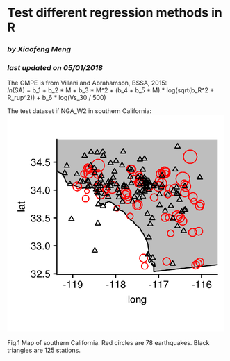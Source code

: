 # **Test different regression methods in R**
### _by Xiaofeng Meng_
### _last updated on 05/01/2018_

The GMPE is from Villani and Abrahamson, BSSA, 2015:   
_ln_(SA) = b_1 + b_2 * M + b_3 * M^2 + (b_4 + b_5 * M) * log(sqrt(b_R^2 + R_rup^2)) + b_6 * log(Vs_30 / 500)  

The test dataset if NGA_W2 in southern California:   
<img src="https://github.com/mxf727p/Mixed_Effects_CyberShake/blob/master/docs/figures/NGA_W2_SC_map.png" width="500" height="500" />
<figcaption>Fig.1 Map of southern California. Red circles are 78 earthquakes. Black triangles are 125 stations.</figcaption>



